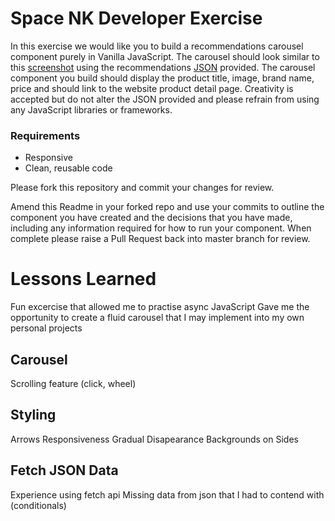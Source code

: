 # Space NK Developer Exercise

In this exercise we would like you to build a recommendations carousel component purely in Vanilla JavaScript. The carousel should look similar to this [screenshot](recommendations-screenshot.png) using the recommendations [JSON](data/recommendations.json) provided. The carousel component you build should display the product title, image, brand name, price and should link to the website product detail page. Creativity is accepted but do not alter the JSON provided and please refrain from using any JavaScript libraries or frameworks.

### Requirements

- Responsive
- Clean, reusable code

Please fork this repository and commit your changes for review.

Amend this Readme in your forked repo and use your commits to outline the component you have created and the decisions that you have made, including any information required for how to run your component. When complete please raise a Pull Request back into master branch for review.

# Lessons Learned

Fun excercise that allowed me to practise async JavaScript
Gave me the opportunity to create a fluid carousel that I may implement into my own personal projects

## Carousel

Scrolling feature (click, wheel)

## Styling

Arrows
Responsiveness
Gradual Disapearance Backgrounds on Sides

## Fetch JSON Data

Experience using fetch api
Missing data from json that I had to contend with (conditionals)
